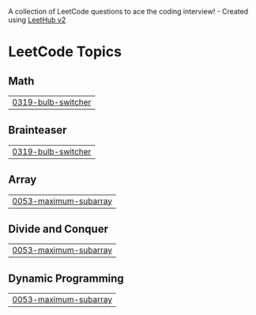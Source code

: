 A collection of LeetCode questions to ace the coding interview! - Created using [LeetHub v2](https://github.com/arunbhardwaj/LeetHub-2.0)
<!---LeetCode Topics Start-->
# LeetCode Topics
## Math
|  |
| ------- |
| [0319-bulb-switcher](https://github.com/sakshi22sk/LeetCode/tree/master/0319-bulb-switcher) |
## Brainteaser
|  |
| ------- |
| [0319-bulb-switcher](https://github.com/sakshi22sk/LeetCode/tree/master/0319-bulb-switcher) |
## Array
|  |
| ------- |
| [0053-maximum-subarray](https://github.com/sakshi22sk/LeetCode/tree/master/0053-maximum-subarray) |
## Divide and Conquer
|  |
| ------- |
| [0053-maximum-subarray](https://github.com/sakshi22sk/LeetCode/tree/master/0053-maximum-subarray) |
## Dynamic Programming
|  |
| ------- |
| [0053-maximum-subarray](https://github.com/sakshi22sk/LeetCode/tree/master/0053-maximum-subarray) |
<!---LeetCode Topics End-->